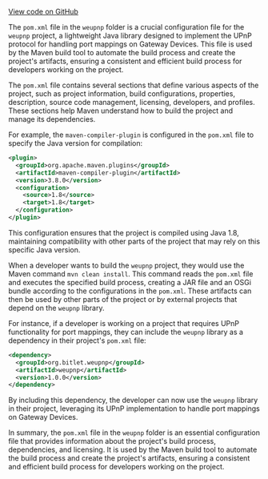 [View code on GitHub](https://github.com/ergoplatform/ergo/.autodoc/docs/json/target/streams/_global/assemblyOption/_global/streams/assembly/71deba93764d2ba5991a66b471209da0ba98e900_b99cd791ede89b7c17426e6c51a0f171dc925def_da39a3ee5e6b4b0d3255bfef95601890afd80709/META-INF/maven/org.bitlet)

The `pom.xml` file in the `weupnp` folder is a crucial configuration file for the `weupnp` project, a lightweight Java library designed to implement the UPnP protocol for handling port mappings on Gateway Devices. This file is used by the Maven build tool to automate the build process and create the project's artifacts, ensuring a consistent and efficient build process for developers working on the project.

The `pom.xml` file contains several sections that define various aspects of the project, such as project information, build configurations, properties, description, source code management, licensing, developers, and profiles. These sections help Maven understand how to build the project and manage its dependencies.

For example, the `maven-compiler-plugin` is configured in the `pom.xml` file to specify the Java version for compilation:

```xml
<plugin>
  <groupId>org.apache.maven.plugins</groupId>
  <artifactId>maven-compiler-plugin</artifactId>
  <version>3.8.0</version>
  <configuration>
    <source>1.8</source>
    <target>1.8</target>
  </configuration>
</plugin>
```

This configuration ensures that the project is compiled using Java 1.8, maintaining compatibility with other parts of the project that may rely on this specific Java version.

When a developer wants to build the `weupnp` project, they would use the Maven command `mvn clean install`. This command reads the `pom.xml` file and executes the specified build process, creating a JAR file and an OSGi bundle according to the configurations in the `pom.xml`. These artifacts can then be used by other parts of the project or by external projects that depend on the `weupnp` library.

For instance, if a developer is working on a project that requires UPnP functionality for port mappings, they can include the `weupnp` library as a dependency in their project's `pom.xml` file:

```xml
<dependency>
  <groupId>org.bitlet.weupnp</groupId>
  <artifactId>weupnp</artifactId>
  <version>1.0.0</version>
</dependency>
```

By including this dependency, the developer can now use the `weupnp` library in their project, leveraging its UPnP implementation to handle port mappings on Gateway Devices.

In summary, the `pom.xml` file in the `weupnp` folder is an essential configuration file that provides information about the project's build process, dependencies, and licensing. It is used by the Maven build tool to automate the build process and create the project's artifacts, ensuring a consistent and efficient build process for developers working on the project.
